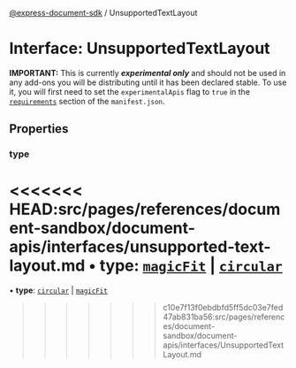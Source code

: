 [@express-document-sdk](../overview.md) / UnsupportedTextLayout

# Interface: UnsupportedTextLayout

<InlineAlert slots="text" variant="warning"/>

**IMPORTANT:** This is currently ***experimental only*** and should not be used in any add-ons you will be distributing until it has been declared stable. To use it, you will first need to set the `experimentalApis` flag to `true` in the [`requirements`](../../../manifest/index.md#requirements) section of the `manifest.json`.

## Properties

### type

<<<<<<< HEAD:src/pages/references/document-sandbox/document-apis/interfaces/unsupported-text-layout.md
• **type**: [`magicFit`](../enumerations/text-type.md#magicfit) \| [`circular`](../enumerations/text-type.md#circular)
=======
• **type**: [`circular`](../enumerations/TextLayout.md#circular) \| [`magicFit`](../enumerations/TextLayout.md#magicfit)
>>>>>>> c10e7f13f0ebdbfd5ff5dc03e7fed47ab831ba56:src/pages/references/document-sandbox/document-apis/interfaces/UnsupportedTextLayout.md
